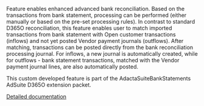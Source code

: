 Feature enables enhanced advanced bank reconciliation. Based on the transactions from bank statement, processing can be performed (either manually or based on the pre-set processing rules). In contrast to standard D365O reconciliation, this feature enables user to match imported transactions from bank statement with Open customer transactions (inflows) and not yet posted Vendor payment journals (outflows). After matching, transactions can be posted directly from the bank reconciliation processing journal. For inflows, a new journal is automatically created, while for outflows - bank statement transactions, matched with the Vendor payment journal lines, are also automatically posted.

This custom developed feature is part of the AdactaSuiteBankStatements AdSuite D365O extension packet.

[Detailed documentation]( http://axweb/D365O%20INIT%20Documents/D365_Bank%20Statements.docx?Web=1)